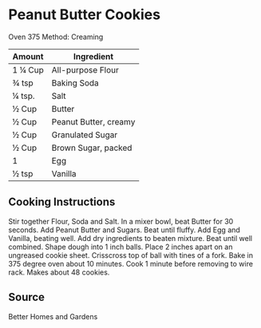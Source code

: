 # Peanut Butter Cookies

Oven 375
Method:  Creaming

|Amount|Ingredient|
|----|----|
1 ¼ Cup | All-purpose Flour
¾ tsp | Baking Soda
¼ tsp. | Salt
½ Cup | Butter
½ Cup | Peanut Butter, creamy
½ Cup | Granulated Sugar
½ Cup | Brown Sugar, packed
1 | Egg
½ tsp | Vanilla

## Cooking Instructions

Stir together Flour, Soda and Salt.
In a mixer bowl, beat Butter for 30 seconds.
Add Peanut Butter and Sugars.
Beat until fluffy.
Add Egg and Vanilla, beating well.
Add dry ingredients to beaten mixture.
Beat until well combined.
Shape dough into 1 inch balls.
Place 2 inches apart on an ungreased cookie sheet.
Crisscross top of ball with tines of a fork.
Bake in 375 degree oven about 10 minutes.
Cook 1 minute before removing to wire rack.
Makes about 48 cookies.


## Source
Better Homes and Gardens
